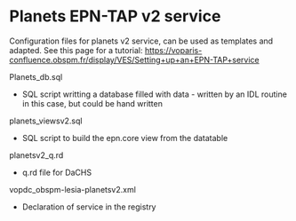 # Planets EPN-TAP v2 service

Configuration files for planets v2 service, can be used as templates and adapted.
See this page for a tutorial: https://voparis-confluence.obspm.fr/display/VES/Setting+up+an+EPN-TAP+service



Planets_db.sql

   - SQL script writting a database filled with data - written by an IDL routine in this case, but could be hand written

planets_viewsv2.sql

   - SQL script to build the epn.core view from the datatable

planetsv2_q.rd

   - q.rd file for DaCHS


vopdc_obspm-lesia-planetsv2.xml

   - Declaration of service in the registry


